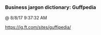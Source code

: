 ﻿

### Business jargon dictionary: Guffpedia
@ 8/8/17 9:37:32 AM

https://ig.ft.com/sites/guffipedia/

